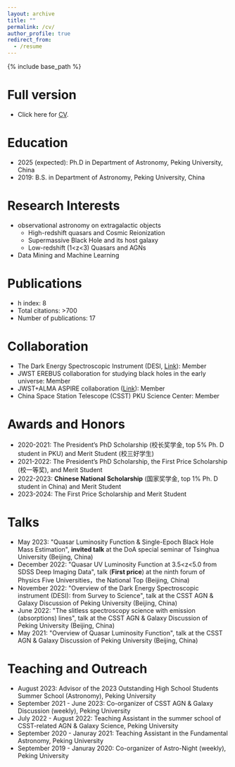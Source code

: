 ```yaml
---
layout: archive
title: ""
permalink: /cv/
author_profile: true
redirect_from:
  - /resume
---
```


{% include base_path %}

Full version 
=====
* Click here for [CV](../assets/Curriculum_Vitae.pdf). 

Education
======
* 2025 (expected): Ph.D in Department of Astronomy, Peking University, China
* 2019: B.S. in Department of Astronomy, Peking University, China

  
Research Interests
======
* observational astronomy on extragalactic objects
  * High-redshift quasars and Cosmic Reionization
  * Supermassive Black Hole and its host galaxy
  * Low-redshift (1<z<3) Quasars and AGNs
* Data Mining and Machine Learning

Publications 
======
 * h index: 8
 * Total citations: >700
 * Number of publications: 17
  
Collaboration
======
* The Dark Energy Spectroscopic Instrument (DESI, [Link](https://www.desi.lbl.gov/)): Member
* JWST EREBUS collaboration for studying black holes in the early universe: Member
* JWST+ALMA ASPIRE collaboration ([Link](https://aspire-quasar.github.io/)): Member
* China Space Station Telescope (CSST) PKU Science Center: Member

Awards and Honors
======
* 2020-2021: The President’s PhD Scholarship (校长奖学金, top 5% Ph. D student in PKU) and Merit Student (校三好学生)
* 2021-2022: The President’s PhD Scholarship, the First Price Scholarship (校一等奖), and Merit Student
* 2022-2023: **Chinese National Scholarship** (国家奖学金, top 1% Ph. D student in China) and Merit Student
* 2023-2024: The First Price Scholarship and Merit Student 

Talks
======
* May 2023: "Quasar Luminosity Function & Single-Epoch Black Hole Mass Estimation", **invited talk** at the DoA special seminar of Tsinghua University (Beijing, China)
* December 2022: "Quasar UV Luminosity Function at 3.5<z<5.0 from SDSS Deep Imaging Data", talk (**First price**) at the ninth forum of Physics Five Universities，the National Top  (Beijing, China)
* November 2022: "Overview of the Dark Energy Spectroscopic instrument (DESI): from Survey to Science", talk at the CSST AGN & Galaxy Discussion of Peking University (Beijing, China)
* June 2022: "The slitless spectroscopy science with emission (absorptions) lines", talk at the CSST AGN & Galaxy Discussion of Peking University (Beijing, China)
* May 2021: "Overview of Quasar Luminosity Function", talk at the CSST AGN & Galaxy Discussion of Peking University (Beijing, China)
 
Teaching and Outreach
======
* August 2023: Advisor of the 2023 Outstanding High School Students Summer School (Astronomy), Peking University
* September 2021 - June 2023: Co-organizer of CSST AGN & Galaxy Discussion (weekly), Peking University
* July 2022 - August 2022: Teaching Assistant in the summer school of CSST-related AGN & Galaxy Science, Peking University
* September 2020 - Januray 2021: Teaching Assistant in the Fundamental Astronomy, Peking University
* September 2019 - Januray 2020: Co-organizer of Astro-Night (weekly), Peking University
